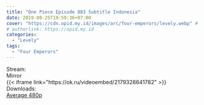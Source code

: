 ```yaml
---
title: "One Piece Episode 883 Subtitle Indonesia"
date: 2019-08-25T19:59:36+07:00
cover: "https://cdn.opid.my.id/images/arc/four-emperors/levely.webp" # Optional, cover
# authorlink: https://opid.my.id
categories:
  - "Levely"
tags:
  - "Four Emperors"
---
```

<div class="ui menu violet borderless inverted">
  <div class="header item active">
        Stream:
    </div>
  <a class="active item" data-tab="mirror">
    <i class="odnoklassniki icon"></i> Mirror
  </a>
</div>
<div class="ui bottom attached tab segment active" style="border:0 !important;" data-tab="mirror">
{{< iframe link="https://ok.ru/videoembed/2179328641782" >}}
</div>
<div class="ui menu violet borderless inverted">
  <div class="header item active">
        Downloads:
    </div>
  <a class="item nounderline" href="https://ouo.io/5P893" target="_blank" rel="dofollow"><i class="google drive icon"></i>
    Average 480p</a>
</div>